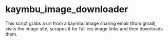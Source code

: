 # kaymbu_image_downloader
This script grabs a url from a kaymbu image sharing email (from gmail), visits the image site, scrapes it for full res image links and then downloads them.
